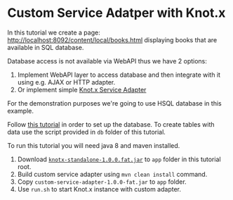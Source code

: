 # Custom Service Adatper with Knot.x

In this tutorial we create a page: [http://localhost:8092/content/local/books.html](http://localhost:8092/content/local/books.html) 
displaying books that are available in SQL database.

Database access is not available via WebAPI thus we have 2 options:

1. Implement WebAPI layer to access database and then integrate with it using e.g. AJAX or HTTP adapter.
2. Or implement simple [Knot.x Service Adapter](https://github.com/Cognifide/knotx/wiki/ServiceAdapter)


For the demonstration purposes we're going to use HSQL database in this example.

Follow [this tutorial](http://o7planning.org/en/10287/installing-and-configuring-hsqldb-database)
in order to set up the database.
To create tables with data use the script provided in `db` folder of this tutorial.

To run this tutorial you will need java 8 and maven installed.

1. Download [`knotx-standalone-1.0.0.fat.jar`](https://oss.sonatype.org/content/groups/public/io/knotx/knotx-standalone/1.0.0/knotx-standalone-1.0.0.fat.jar)
to `app` folder in this tutorial root.
2. Build custom service adapter using `mvn clean install` command.
3. Copy `custom-service-adapter-1.0.0-fat.jar` to `app` folder.
4. Use `run.sh` to start Knot.x instance with custom adapter.